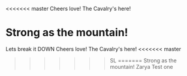 <<<<<<< master
Cheers love! The Cavalry's here!

Strong as the mountain!
=======
Lets break it DOWN
Cheers love! The Cavalry's here!
<<<<<<< master
>>>>>>> SL
=======
Strong as the mountain!
>>>>>>> Zarya Test one
